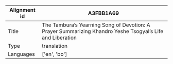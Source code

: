 |Alignment id | A3FBB1A69
| --- | --- 
|Title | The Tambura’s Yearning Song of Devotion: A Prayer Summarizing Khandro Yeshe Tsogyal’s Life and Liberation 
|Type | translation
|Languages | ['en', 'bo']